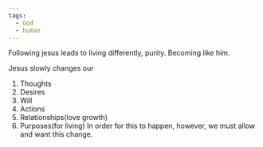 ```yaml
---
tags:
  - God
  - human
---
```

Following jesus leads to living differently, purity. Becoming like him. 

Jesus slowly changes our
1. Thoughts
2. Desires
3. Will
4. Actions
5. Relationships(love growth)
6. Purposes(for living)
In order for this to happen, however, we must allow and want this change. 